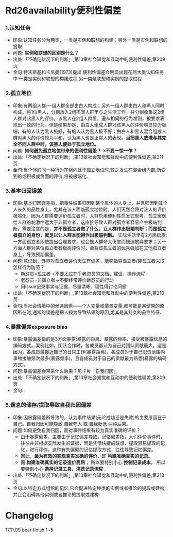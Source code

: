 # Rd26availability便利性偏差

### 1.认知任务
- 印象:认知任务分为两类，一类是实例和联想的构建；另外一类是实例和联想的提取
- 问题: **实例和联想的区别是什么？**
- 出处:「不确定状况下的判断」,第13章社会知觉和互动中的便利性偏差,第209页
- 金句:特沃斯基和卡尼曼(1973)提出,便利性偏差会明显出现在两大类认知任务中:一类是实例和联想的构建过程,另一类是联想和实例的提取过程.

### 2.孤立地位
- 印象:有两组人群:一组人群全部由白人构成；另外一组人群由白人和黑人同时构成。将1位黑人，分别放入2组不同人群里与之生活工作，并分别收集这2组人群对此黑人的评价。该黑人在2组人群里，遵从相同的行为准则，被要求表现出一致的行为。但是结果却是，由白人组成人群对该黑人的评价明显较为极端，有的人认为黑人极好，有的人认为黑人极不好；由白人和黑人混合组成人群对黑人的评价较为平和，认为黑人也是正常人的表现。**当把黑人放进与其完全不同人群中时，该黑人便处于孤立地位。** 
- 问题: **如何避免孤立地位带来的便利性偏差？->不要一惊一乍？**
- 出处:「不确定状况下的判断」,第13章社会知觉和互动中的便利性偏差,第211页
- 金句:当个体的同一种行为在组内处于孤立地位时,较之发生在混合组内部,所受到的或积极或负面的评价,将被极端化.

### 3.基本归因误差
- 印象:基本归因误差指，把事件结果归因到某个具体的人身上，并且归因到其个人长久的品性身上。尤其在该人面临孤立地位时，人们天然会将对该人的评价极端化。因为人群需要评价孤立者时，人群启用便利性启发式思考，孤立案例给人群的刺激性远大于非孤立者，这直接导致人群对孤立者容易产生极端判断。需要注意的是，**并不是孤立者做了什么，让人群作出极端判断；而是孤立者孤立的身份，就足以让人群本能得作出极端判断。** 实际生活里有2方面启发:一方面孤立者即使提出合理要求，也会被人群夸大伤害而被迫放弃要求；另一方面人群对某位孤立者有极高评价时，会将该孤立者的优秀强加在其他孤立者身上，导致预期偏差。
- 问题:意识到，外界对孤立者评价天生有偏差，能够指导孤立者/非孤立者采取怎样行为防范？
    + 新怼员=孤立者->不要太过在乎老怼员的文档、建议、操作流程
    + 老怼员=非孤立者->不要经常评价新怼员的行动
    + 用issue记录事实与证据，尽量清晰、理性得讨论问题
- 出处:「不确定状况下的判断」,第13章社会知觉和互动中的便利性偏差,第210页
- 金句:当社会情境中的候选因素——个人变量或情景变量,都可能是某结果的原因所在时,通常的误差是把人视为导致结果的原因,尤其是其持久的品性特征.

### 4.暴露偏差exposure bias
- 印象:暴露偏差指的是3方面暴露:暴露的距离、暴露的频率、接受被暴露信息的编码方式。案例比如，团队合作时，各成员都认为自己对团队贡献最大。这是因为，各成员最接近自己的日常工作(暴露距离)，各成员对于自己职责范围内事物接触频次最多(暴露频率)，且各成员对于自己的贡献最为熟悉(暴露的编码方式)。
- 问题:暴露偏差会带来什么后果？见卡片「自我归因」。
- 出处:「不确定状况下的判断」,第13章社会知觉和互动中的便利性偏差,第209页
- 金句:

### 5.信息的储存/提取导致自我归因偏差
- 印象:因暴露偏差所导致的，认为事件结果(无论成功还是失败)的主要原因在于自己。自我归因可能导致 自我夸大 或 自我贬低 两种后果。
- 问题:如何避免自我归因，而对事件结果有较为真实准确的评价？
    + 由于暴露偏差，主要由于记忆偏差导致。记忆偏差指，人们评价事件时，往往并非根据实际发生的证据，而是凭借快捷的联想，提取容易提取的记忆，进行评价。这种有失偏颇的记忆提取方式，往往导致记忆偏差。
    + 因此，**最为有效的实现真实准确的评价**，即 **构建准确真实的记录**。
    + 而 **构建准确真实的记录造价高昂** ，所以要特别小心 **控制记录成本**， 所以要特别小心 **选择记录工具、清洗记录流程** .
- 出处:「不确定状况下的判断」,第13章社会知觉和互动中的便利性偏差,第213页
- 金句:以特定方式组织的记忆,它会促进特定种类的实例或者推论的提取或建构,并且会阻碍其他实例或者推论的提取或建构.

# Changelog
17.11.09 bear finish 1~5

